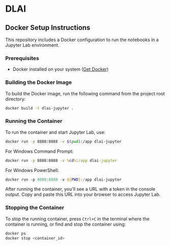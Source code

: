 # DLAI

## Docker Setup Instructions

This repository includes a Docker configuration to run the notebooks in a Jupyter Lab environment.

### Prerequisites

- Docker installed on your system ([Get Docker](https://docs.docker.com/get-docker/))

### Building the Docker Image

To build the Docker image, run the following command from the project root directory:

```bash
docker build -t dlai-jupyter .
```

### Running the Container

To run the container and start Jupyter Lab, use:

```bash
docker run -p 8888:8888 -v $(pwd):/app dlai-jupyter
```

For Windows Command Prompt:
```cmd
docker run -p 8888:8888 -v %cd%:/app dlai-jupyter
```

For Windows PowerShell:
```powershell
docker run -p 8888:8888 -v ${PWD}:/app dlai-jupyter
```

After running the container, you'll see a URL with a token in the console output. Copy and paste this URL into your browser to access Jupyter Lab.

### Stopping the Container

To stop the running container, press `Ctrl+C` in the terminal where the container is running, or find and stop the container using:

```bash
docker ps
docker stop <container_id>
```